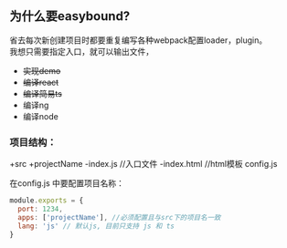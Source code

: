 
## 为什么要easybound?
省去每次新创建项目时都要重复编写各种webpack配置loader，plugin。<br/>
我想只需要指定入口，就可以输出文件，
  
- <del>实现demo</del>
- <del>编译react</del>
- <del>编译简易ts</del>
- 编译ng
- 编译node

### 项目结构：

+src
 +projectName
  -index.js //入口文件
  -index.html //html模板
config.js

在config.js 中要配置项目名称：
```javascript
module.exports = {
  port: 1234,
  apps: ['projectName'], //必须配置且与src下的项目名一致
  lang: 'js' // 默认js, 目前只支持 js 和 ts
}
```
